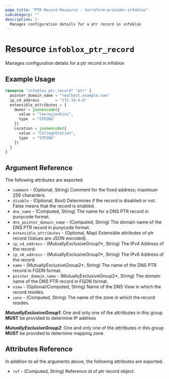```yaml
---
page_title: "PTR Record Resource - terraform-provider-infoblox"
subcategory: ""
description: |-
  Manages configuration details for a ptr record in infoblox
---
```


# Resource `infoblox_ptr_record`

Manages configuration details for a ptr record in infoblox

## Example Usage

```terraform
resource "infoblox_ptr_record" "ptr" {
  pointer_domain_name = "realhost.example.com"
  ip_v4_address       = "172.19.4.6"
  extensible_attributes = {
    Owner = jsonencode({
      value = "leeroyjenkins",
      type  = "STRING"
    })
    Location = jsonencode({
      value = "CollegeStation",
      type  = "STRING"
    })
  }
}
```

## Argument Reference

The following attributes are exported.

- `comment` - (Optional, String) Comment for the fixed address; maximum 256 characters.
- `disable` - (Optional, Bool) Determines if the record is disabled or not. False means that the record is enabled.
- `dns_name` -  (Computed, String) The name for a DNS PTR record in punycode format.
- `dns_pointer_domain_name` -  (Computed, String) The domain name of the DNS PTR record in punycode format.
- `extensible_attributes` - (Optional, Map) Extensible attributes of ptr record (Values are JSON encoded).
- `ip_v4_address` -  (MutuallyExclusiveGroup1*, String) The IPv4 Address of the record.
- `ip_v6_address` -  (MutuallyExclusiveGroup1*, String) The IPv6 Address of the record.
- `name` -  (MutuallyExclusiveGroup2*, String) The name of the DNS PTR record in FQDN format.
- `pointer_domain_name` -  (MutuallyExclusiveGroup2*, String) The domain name of the DNS PTR record in FQDN format.
- `view` - (Optional/Computed, String) Name of the DNS View in which the record resides.
- `zone` - (Computed, String) The name of the zone in which the record resides.

**_MutuallyExclusiveGroup1_**: One and only one of the attritbutes in this group **MUST** be provided to determine IP address

**_MutuallyExclusiveGroup2_**: One and only one of the attritbutes in this group **MUST** be provided to determine mapping zone

## Attributes Reference

In addition to all the arguments above, the following attributes are exported.

- `ref` -  (Computed, String) Reference id of ptr record object.